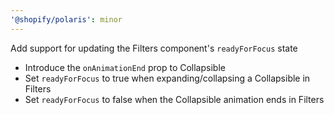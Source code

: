 ```yaml
---
'@shopify/polaris': minor
---
```


Add support for updating the Filters component's `readyForFocus` state

- Introduce the `onAnimationEnd` prop to Collapsible
- Set `readyForFocus` to true when expanding/collapsing a Collapsible in Filters
- Set `readyForFocus` to false when the Collapsible animation ends in Filters
